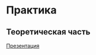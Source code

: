 # Практика
## Теоретическая часть
[Презентация](https://docs.google.com/presentation/d/1mX8AeLlD1AzWvYwjhRXFS-4bR5Jn6tph9UxNMP9npgA/edit#slide=id.p1)